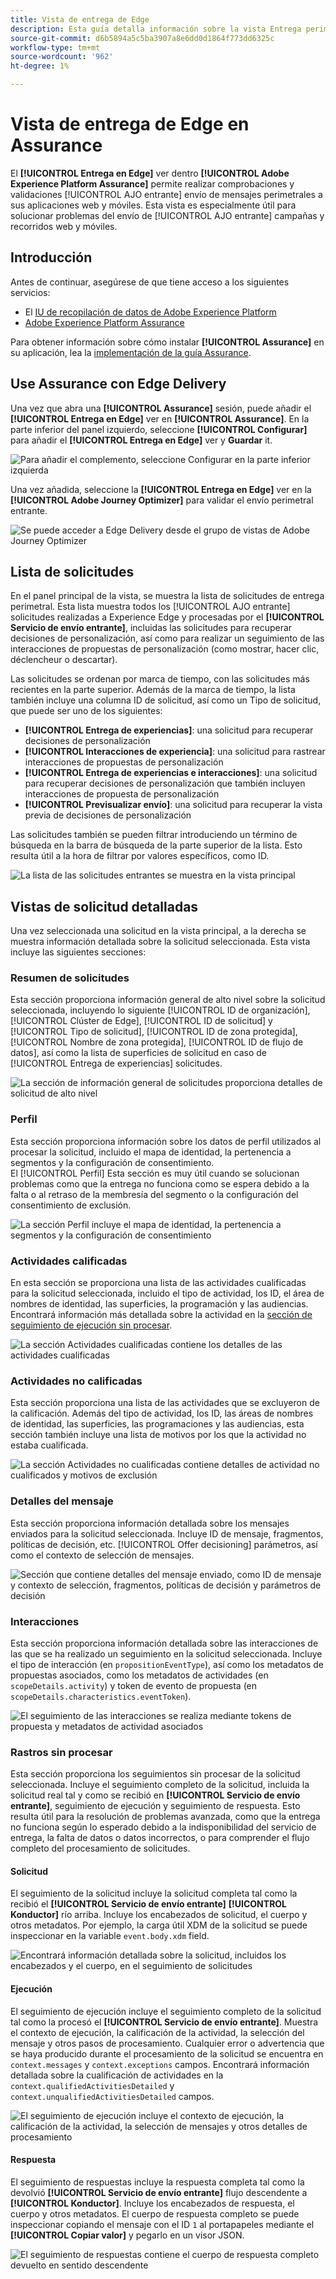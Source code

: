 ```yaml
---
title: Vista de entrega de Edge
description: Esta guía detalla información sobre la vista Entrega perimetral en Adobe Experience Platform Assurance.
source-git-commit: d6b5894a5c5ba3907a8e6dd0d1864f773dd6325c
workflow-type: tm+mt
source-wordcount: '962'
ht-degree: 1%

---
```


# Vista de entrega de Edge en Assurance

El **[!UICONTROL Entrega en Edge]** ver dentro **[!UICONTROL Adobe Experience Platform Assurance]** permite realizar comprobaciones y validaciones [!UICONTROL AJO entrante] envío de mensajes perimetrales a sus aplicaciones web y móviles. Esta vista es especialmente útil para solucionar problemas del envío de [!UICONTROL AJO entrante] campañas y recorridos web y móviles.

## Introducción

Antes de continuar, asegúrese de que tiene acceso a los siguientes servicios:

- El [IU de recopilación de datos de Adobe Experience Platform](https://experience.adobe.com/#/data-collection/)
- [Adobe Experience Platform Assurance](https://experience.adobe.com/assurance)

Para obtener información sobre cómo instalar **[!UICONTROL Assurance]** en su aplicación, lea la [implementación de la guía Assurance](../tutorials/implement-assurance.md).

## Use Assurance con Edge Delivery

Una vez que abra una **[!UICONTROL Assurance]** sesión, puede añadir el **[!UICONTROL Entrega en Edge]** ver en **[!UICONTROL Assurance]**. En la parte inferior del panel izquierdo, seleccione **[!UICONTROL Configurar]** para añadir el **[!UICONTROL Entrega en Edge]** ver y **Guardar** it.

![Para añadir el complemento, seleccione Configurar en la parte inferior izquierda](./images/edge-delivery/add-plugin.png)

Una vez añadida, seleccione la **[!UICONTROL Entrega en Edge]** ver en la **[!UICONTROL Adobe Journey Optimizer]** para validar el envío perimetral entrante.

![Se puede acceder a Edge Delivery desde el grupo de vistas de Adobe Journey Optimizer](./images/edge-delivery/ajo-plugins.png)

## Lista de solicitudes

En el panel principal de la vista, se muestra la lista de solicitudes de entrega perimetral. Esta lista muestra todos los [!UICONTROL AJO entrante] solicitudes realizadas a Experience Edge y procesadas por el **[!UICONTROL Servicio de envío entrante]**, incluidas las solicitudes para recuperar decisiones de personalización, así como para realizar un seguimiento de las interacciones de propuestas de personalización (como mostrar, hacer clic, déclencheur o descartar).

Las solicitudes se ordenan por marca de tiempo, con las solicitudes más recientes en la parte superior. Además de la marca de tiempo, la lista también incluye una columna ID de solicitud, así como un Tipo de solicitud, que puede ser uno de los siguientes:

- **[!UICONTROL Entrega de experiencias]**: una solicitud para recuperar decisiones de personalización
- **[!UICONTROL Interacciones de experiencia]**: una solicitud para rastrear interacciones de propuestas de personalización
- **[!UICONTROL Entrega de experiencias e interacciones]**: una solicitud para recuperar decisiones de personalización que también incluyen interacciones de propuesta de personalización
- **[!UICONTROL Previsualizar envío]**: una solicitud para recuperar la vista previa de decisiones de personalización

Las solicitudes también se pueden filtrar introduciendo un término de búsqueda en la barra de búsqueda de la parte superior de la lista. Esto resulta útil a la hora de filtrar por valores específicos, como ID.

![La lista de las solicitudes entrantes se muestra en la vista principal](./images/edge-delivery/request-list.png)

## Vistas de solicitud detalladas

Una vez seleccionada una solicitud en la vista principal, a la derecha se muestra información detallada sobre la solicitud seleccionada. Esta vista incluye las siguientes secciones:

### Resumen de solicitudes

Esta sección proporciona información general de alto nivel sobre la solicitud seleccionada, incluyendo lo siguiente [!UICONTROL ID de organización], [!UICONTROL Clúster de Edge], [!UICONTROL ID de solicitud] y [!UICONTROL Tipo de solicitud], [!UICONTROL ID de zona protegida], [!UICONTROL Nombre de zona protegida], [!UICONTROL ID de flujo de datos], así como la lista de superficies de solicitud en caso de [!UICONTROL Entrega de experiencias] solicitudes.

![La sección de información general de solicitudes proporciona detalles de solicitud de alto nivel](./images/edge-delivery/request-overview.png)

### Perfil

Esta sección proporciona información sobre los datos de perfil utilizados al procesar la solicitud, incluido el mapa de identidad, la pertenencia a segmentos y la configuración de consentimiento.\
El [!UICONTROL Perfil] Esta sección es muy útil cuando se solucionan problemas como que la entrega no funciona como se espera debido a la falta o al retraso de la membresía del segmento o la configuración del consentimiento de exclusión.

![La sección Perfil incluye el mapa de identidad, la pertenencia a segmentos y la configuración de consentimiento](./images/edge-delivery/profile.png)

### Actividades calificadas

En esta sección se proporciona una lista de las actividades cualificadas para la solicitud seleccionada, incluido el tipo de actividad, los ID, el área de nombres de identidad, las superficies, la programación y las audiencias. Encontrará información más detallada sobre la actividad en la [sección de seguimiento de ejecución sin procesar](#execution).

![La sección Actividades cualificadas contiene los detalles de las actividades cualificadas](./images/edge-delivery/qualified-activities.png)

### Actividades no calificadas

Esta sección proporciona una lista de las actividades que se excluyeron de la calificación. Además del tipo de actividad, los ID, las áreas de nombres de identidad, las superficies, las programaciones y las audiencias, esta sección también incluye una lista de motivos por los que la actividad no estaba cualificada.

![La sección Actividades no cualificadas contiene detalles de actividad no cualificados y motivos de exclusión](./images/edge-delivery/unqualified-activities.png)

### Detalles del mensaje

Esta sección proporciona información detallada sobre los mensajes enviados para la solicitud seleccionada. Incluye ID de mensaje, fragmentos, políticas de decisión, etc. [!UICONTROL Offer decisioning] parámetros, así como el contexto de selección de mensajes.

![Sección que contiene detalles del mensaje enviado, como ID de mensaje y contexto de selección, fragmentos, políticas de decisión y parámetros de decisión](./images/edge-delivery/message-details.png)

### Interacciones

Esta sección proporciona información detallada sobre las interacciones de las que se ha realizado un seguimiento en la solicitud seleccionada. Incluye el tipo de interacción (en `propositionEventType`), así como los metadatos de propuestas asociados, como los metadatos de actividades (en `scopeDetails.activity`) y token de evento de propuesta (en `scopeDetails.characteristics.eventToken`).

![El seguimiento de las interacciones se realiza mediante tokens de propuesta y metadatos de actividad asociados](./images/edge-delivery/interactions.png)

### Rastros sin procesar

Esta sección proporciona los seguimientos sin procesar de la solicitud seleccionada. Incluye el seguimiento completo de la solicitud, incluida la solicitud real tal y como se recibió en **[!UICONTROL Servicio de envío entrante]**, seguimiento de ejecución y seguimiento de respuesta. Esto resulta útil para la resolución de problemas avanzada, como que la entrega no funciona según lo esperado debido a la indisponibilidad del servicio de entrega, la falta de datos o datos incorrectos, o para comprender el flujo completo del procesamiento de solicitudes.

#### Solicitud

El seguimiento de la solicitud incluye la solicitud completa tal como la recibió el **[!UICONTROL Servicio de envío entrante]** **[!UICONTROL Konductor]** río arriba. Incluye los encabezados de solicitud, el cuerpo y otros metadatos. Por ejemplo, la carga útil XDM de la solicitud se puede inspeccionar en la variable `event.body.xdm` field.

![Encontrará información detallada sobre la solicitud, incluidos los encabezados y el cuerpo, en el seguimiento de solicitudes](./images/edge-delivery/request.png)

#### Ejecución

El seguimiento de ejecución incluye el seguimiento completo de la solicitud tal como la procesó el **[!UICONTROL Servicio de envío entrante]**. Muestra el contexto de ejecución, la calificación de la actividad, la selección del mensaje y otros pasos de procesamiento. Cualquier error o advertencia que se haya producido durante el procesamiento de la solicitud se encuentra en `context.messages` y `context.exceptions` campos. Encontrará información detallada sobre la cualificación de actividades en la `context.qualifiedActivitiesDetailed` y `context.unqualifiedActivitiesDetailed` campos.

![El seguimiento de ejecución incluye el contexto de ejecución, la calificación de la actividad, la selección de mensajes y otros detalles de procesamiento](./images/edge-delivery/execution.png)

#### Respuesta

El seguimiento de respuestas incluye la respuesta completa tal como la devolvió **[!UICONTROL Servicio de envío entrante]** flujo descendente a **[!UICONTROL Konductor]**. Incluye los encabezados de respuesta, el cuerpo y otros metadatos. El cuerpo de respuesta completo se puede inspeccionar copiando el mensaje con el ID `1` al portapapeles mediante el **[!UICONTROL Copiar valor]** y pegarlo en un visor JSON.

![El seguimiento de respuestas contiene el cuerpo de respuesta completo devuelto en sentido descendente](./images/edge-delivery/response.png)
